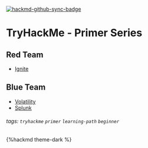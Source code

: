 [![hackmd-github-sync-badge](https://hackmd.io/UUI_Bm4cSySLAp4ff9ZaSw/badge)](https://hackmd.io/UUI_Bm4cSySLAp4ff9ZaSw)

# TryHackMe - Primer Series

Red Team
---
- [Ignite](/iZwIFzbPQLi3BNaV4sJDfg)

Blue Team
---
- [Volatility](/SpPNUej1Qia4AsBHDGG7QQ)
- [Splunk](/7SYZvqHITFO1ZDY9MHTsYg)

###### tags: `tryhackme` `primer` `learning-path` `beginner`

{%hackmd theme-dark %}